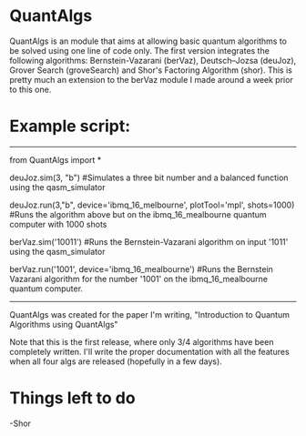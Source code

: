 # QuantAlgs
 QuantAlgs is an module that aims at allowing basic quantum algorithms to be solved using one line of code only. The first version integrates the following algorithms: Bernstein-Vazarani (berVaz), Deutsch–Jozsa (deuJoz), Grover Search (groveSearch) and Shor's Factoring Algorithm (shor). This is pretty much an extension to the berVaz module I made around a week prior to this one.
 

# Example script:
 
 -------------------------------------------------------------------------------------------------------------------------------------------------------------------

from QuantAlgs import *

deuJoz.sim(3, "b") #Simulates a three bit number and a balanced function using the qasm_simulator

deuJoz.run(3,"b", device='ibmq_16_melbourne', plotTool='mpl', shots=1000) #Runs the algorithm above but on the ibmq_16_mealbourne quantum computer with 1000 shots

berVaz.sim('10011') #Runs the Bernstein-Vazarani algorithm on input '1011' using the qasm_simulator

berVaz.run('1001', device='ibmq_16_mealbourne') #Runs the Bernstein Vazarani algorithm for the number '1001' on the ibmq_16_mealbourne quantum computer. 

--------------------------------------------------------------------------------------------------------------------------------------------------------------------

QuantAlgs was created for the paper I'm writing, "Introduction to Quantum Algorithms using QuantAlgs"

Note that this is the first release, where only 3/4 algorithms have been completely written. I'll write the proper documentation with all the features when all four algs are released (hopefully in a few days). 

# Things left to do


-Shor




 
